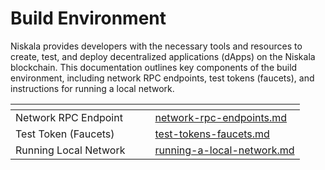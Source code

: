 # Build Environment

Niskala provides developers with the necessary tools and resources to create, test, and deploy decentralized applications (dApps) on the Niskala blockchain. This documentation outlines key components of the build environment, including network RPC endpoints, test tokens (faucets), and instructions for running a local network.

<table data-view="cards"><thead><tr><th></th><th></th><th></th><th data-hidden data-card-target data-type="content-ref"></th></tr></thead><tbody><tr><td>Network RPC Endpoint</td><td></td><td></td><td><a href="../../build/build-environment/network-rpc-endpoints.md">network-rpc-endpoints.md</a></td></tr><tr><td>Test Token (Faucets)</td><td></td><td></td><td><a href="../../build/build-environment/test-tokens-faucets.md">test-tokens-faucets.md</a></td></tr><tr><td>Running Local Network</td><td></td><td></td><td><a href="../../build/build-environment/running-a-local-network.md">running-a-local-network.md</a></td></tr></tbody></table>
